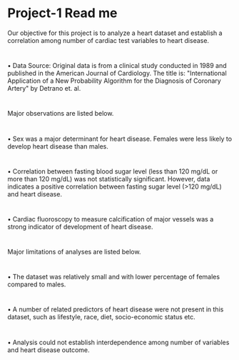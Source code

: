 # Project-1 Read me

Our objective for this project is to analyze a heart dataset and establish a correlation among number of cardiac test variables to heart disease.
#
•	Data Source: Original data is from a clinical study conducted in 1989 and published in the American Journal of Cardiology. The title is: "International Application of a New Probability 
Algorithm for the Diagnosis of Coronary Artery" by Detrano et. al. 

#
Major observations are listed below.
#
•	Sex was a major determinant for heart disease. Females were less likely to develop heart disease than males.
#
•	Correlation between fasting blood sugar level (less than 120 mg/dL or more than 120 mg/dL) was not statistically significant. However, data indicates a positive correlation between fasting sugar level (>120 mg/dL) and heart disease. 
#
•	Cardiac fluoroscopy to measure calcification of major vessels was a strong indicator of development of heart disease.

#
Major limitations of analyses are listed below.
#
•	The dataset was relatively small and with lower percentage of females compared to males.
#
•	A number of related predictors of heart disease were not present in this dataset, such as lifestyle, race, diet, socio-economic status etc.
#
•	Analysis could not establish interdependence among number of variables and heart disease outcome.

